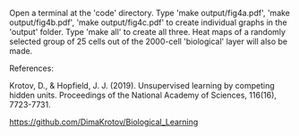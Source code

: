 Open a terminal at the 'code' directory. Type 'make output/fig4a.pdf', 'make output/fig4b.pdf', 'make output/fig4c.pdf' to create individual graphs in the 'output' folder. Type 'make all' to create all three. Heat maps of a randomly selected group of 25 cells out of the 2000-cell 'biological' layer will also be made.


References: 

Krotov, D., & Hopfield, J. J. (2019). Unsupervised learning by competing hidden units. Proceedings of the National Academy of Sciences, 116(16), 7723-7731.

https://github.com/DimaKrotov/Biological_Learning
